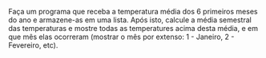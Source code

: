Faça um programa que receba a temperatura média dos 6 primeiros meses do ano
e armazene-as em uma lista. Após isto, calcule a média 
semestral das temperaturas e mostre todas as temperatures acima
desta média, e em que mês elas ocorreram (mostrar o mês por extenso:
1 -  Janeiro, 2 - Fevereiro, etc).

